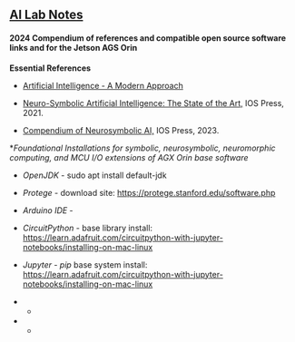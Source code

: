 ## <u>AI Lab Notes</u>

#### **2024 Compendium of references and compatible open source software links and  for the Jetson AGS Orin**

**Essential References**
- [Artificial Intelligence - A Modern Approach](http://aima.cs.berkeley.edu/index.html)

- [Neuro-Symbolic Artificial Intelligence: The State of the Art,](https://ebooks.iospress.nl/ISBN/978-1-64368-245-7) IOS Press, 2021.

- [Compendium of Neurosymbolic AI,](https://ebooks.iospress.nl/volume/compendium-of-neurosymbolic-artificial-intelligence) IOS Press, 2023.

 
**Foundational Installations for symbolic, neurosymbolic, neuromorphic computing, and *MCU I/O extensions of AGX Orin base software**
 - *OpenJDK* -  sudo apt install default-jdk 

 - *Protege* - download site: https://protege.stanford.edu/software.php

 - *Arduino IDE* -

 - *CircuitPython* - base library install: https://learn.adafruit.com/circuitpython-with-jupyter-notebooks/installing-on-mac-linux

 - *Jupyter* - *pip* base system install: https://learn.adafruit.com/circuitpython-with-jupyter-notebooks/installing-on-mac-linux

 - -

 - -
